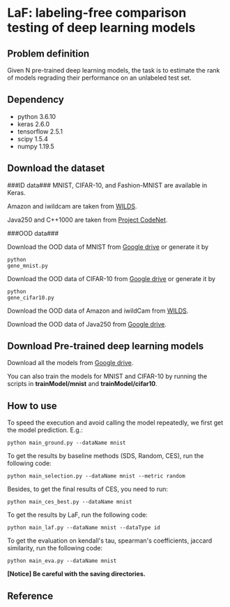 # LaF: labeling-free comparison testing of deep learning models

## Problem definition

Given N pre-trained deep learning models, the task is to estimate the rank of models regrading their performance on an unlabeled test set.

## Dependency

- python 3.6.10
- keras 2.6.0
- tensorflow 2.5.1
- scipy 1.5.4
- numpy 1.19.5

## Download the dataset

###ID data###
MNIST, CIFAR-10, and Fashion-MNIST are available in Keras.

Amazon and iwildcam are taken from [WILDS](https://github.com/p-lambda/wilds).
 
Java250 and C++1000 are taken from [Project CodeNet](https://github.com/IBM/Project_CodeNet).

###OOD data###

Download the OOD data of MNIST from [Google drive](https://drive.google.com/file/d/1E36adskFDlVXQ-i-pjaVM-33w4GA65Cr/view?usp=sharing) or generate it by <pre><code>python gene_mnist.py</code></pre>

Download the OOD data of CIFAR-10 from [Google drive](https://drive.google.com/file/d/1E36adskFDlVXQ-i-pjaVM-33w4GA65Cr/view?usp=sharing) or generate it by <pre><code>python gene_cifar10.py</code></pre>

Download the OOD data of Amazon and iwildCam from [WILDS](https://github.com/p-lambda/wilds).

Download the OOD data of Java250 from [Google drive](https://drive.google.com/file/d/1E36adskFDlVXQ-i-pjaVM-33w4GA65Cr/view?usp=sharing).

## Download Pre-trained deep learning models

Download all the models from [Google drive](https://drive.google.com/drive/folders/1NgPgRPZT7xEVLSgnX7-QKTDR31qIKBIM?usp=sharing).

You can also train the models for MNIST and CIFAR-10 by running the scripts in **trainModel/mnist** and **trainModel/cifar10**. 

## How to use

To speed the execution and avoid calling the model repeatedly, we first get the model prediction. E.g.:

```
python main_ground.py --dataName mnist
```

To get the results by baseline methods (SDS, Random, CES), run the following code:

```
python main_selection.py --dataName mnist --metric random
```

Besides, to get the final results of CES, you need to run:

```
python main_ces_best.py --dataName mnist
```

To get the results by LaF, run the following code:
```
python main_laf.py --dataName mnist --dataType id
```

To get the evaluation on kendall's tau, spearman's coefficients, jaccard similarity, run the following code:

```
python main_eva.py --dataName mnist 
```

**[Notice] Be careful with the saving directories.**

## Reference
<pre><code>
</code></pre>
